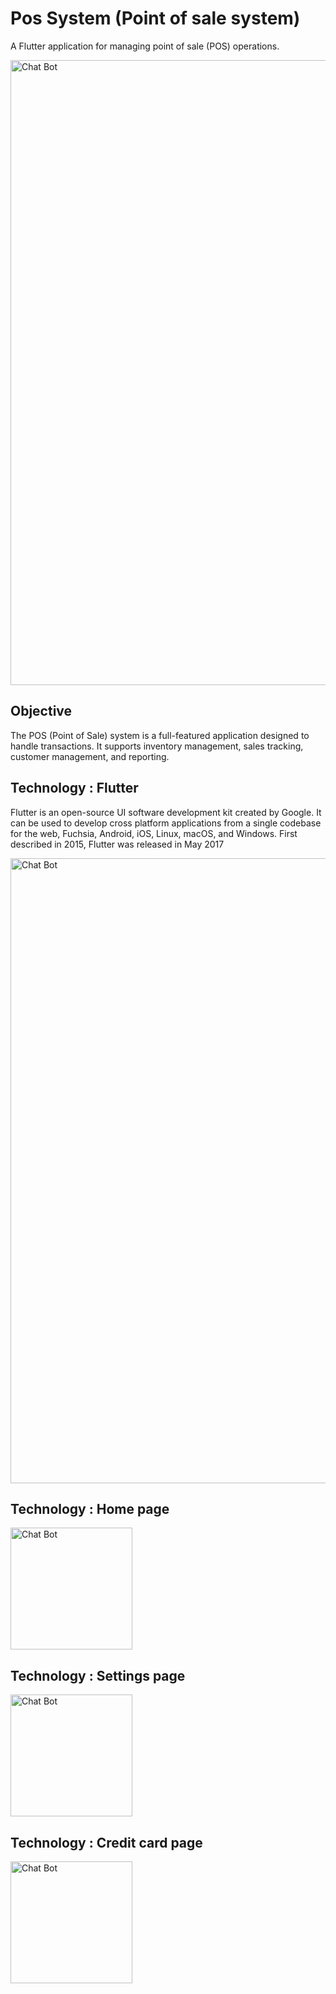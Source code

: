 # Pos System (Point of sale system)

A Flutter application for managing point of sale (POS) operations.

<img src="https://github.com/user-attachments/assets/10256864-952d-474e-88fb-bffe263dffaf" alt="Chat Bot" width="1000">

## Objective
The POS (Point of Sale) system is a full-featured application designed to handle transactions. It supports inventory management, sales tracking, customer management, and reporting. 

## Technology : Flutter
Flutter is an open-source UI software development kit created by Google. It can be used to develop cross platform applications from a single codebase for the web, Fuchsia, Android, iOS, Linux, macOS, and Windows. First described in 2015, Flutter was released in May 2017

<img src="https://github.com/user-attachments/assets/e03a28ba-c997-43df-ba16-884374b44bf1" alt="Chat Bot" width="1000">

## Technology : Home page
<img src="https://github.com/user-attachments/assets/4e28e0e4-0c70-4b58-bde2-0c8bf4e70537" alt="Chat Bot" width="195">

## Technology : Settings page
<img src="https://github.com/user-attachments/assets/7e028ecc-f2c2-4d7c-b02d-91185fc3b95f" alt="Chat Bot" width="195">

## Technology : Credit card page
<img src="https://github.com/user-attachments/assets/d392727b-e128-4351-98d2-d5936977b9cc" alt="Chat Bot" width="195">


